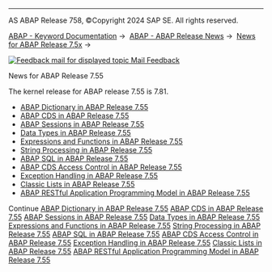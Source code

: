   

* * *

AS ABAP Release 758, ©Copyright 2024 SAP SE. All rights reserved.

[ABAP - Keyword Documentation](javascript:call_link\('abenabap.htm'\)) →  [ABAP - ABAP Release News](javascript:call_link\('abennews.htm'\)) →  [News for ABAP Release 7.5x](javascript:call_link\('abennews-75.htm'\)) → 

 [![](Mail.gif?object=Mail.gif "Feedback mail for displayed topic") Mail Feedback](mailto:f1_help@sap.com?subject=Feedback%20on%20ABAP%20Documentation&body=Document:%20News%20for%20ABAP%20Release%207.55%2C%20ABENNEWS-755%2C%20758%0D%0A%0D%0AError:%0D%0A%0D%0A%0D%0A%0D%0ASuggestion%20for%20improvement:)

News for ABAP Release 7.55

The kernel release for ABAP release 7.55 is 7.81.

-   [ABAP Dictionary in ABAP Release 7.55](javascript:call_link\('abennews-755-ddic.htm'\))
-   [ABAP CDS in ABAP Release 7.55](javascript:call_link\('abennews-755-abap_cds.htm'\))
-   [ABAP Sessions in ABAP Release 7.55](javascript:call_link\('abennews-755-abap_sessions.htm'\))
-   [Data Types in ABAP Release 7.55](javascript:call_link\('abennews-755-types.htm'\))
-   [Expressions and Functions in ABAP Release 7.55](javascript:call_link\('abennews-755-expressions.htm'\))
-   [String Processing in ABAP Release 7.55](javascript:call_link\('abennews-755-strings.htm'\))
-   [ABAP SQL in ABAP Release 7.55](javascript:call_link\('abennews-755-abap_sql.htm'\))
-   [ABAP CDS Access Control in ABAP Release 7.55](javascript:call_link\('abennews-755-cds_access_control.htm'\))
-   [Exception Handling in ABAP Release 7.55](javascript:call_link\('abennews-755-exceptions.htm'\))
-   [Classic Lists in ABAP Release 7.55](javascript:call_link\('abennews-755-lists.htm'\))
-   [ABAP RESTful Application Programming Model in ABAP Release 7.55](javascript:call_link\('abennews-755-restful.htm'\))

Continue
[ABAP Dictionary in ABAP Release 7.55](javascript:call_link\('abennews-755-ddic.htm'\))
[ABAP CDS in ABAP Release 7.55](javascript:call_link\('abennews-755-abap_cds.htm'\))
[ABAP Sessions in ABAP Release 7.55](javascript:call_link\('abennews-755-abap_sessions.htm'\))
[Data Types in ABAP Release 7.55](javascript:call_link\('abennews-755-types.htm'\))
[Expressions and Functions in ABAP Release 7.55](javascript:call_link\('abennews-755-expressions.htm'\))
[String Processing in ABAP Release 7.55](javascript:call_link\('abennews-755-strings.htm'\))
[ABAP SQL in ABAP Release 7.55](javascript:call_link\('abennews-755-abap_sql.htm'\))
[ABAP CDS Access Control in ABAP Release 7.55](javascript:call_link\('abennews-755-cds_access_control.htm'\))
[Exception Handling in ABAP Release 7.55](javascript:call_link\('abennews-755-exceptions.htm'\))
[Classic Lists in ABAP Release 7.55](javascript:call_link\('abennews-755-lists.htm'\))
[ABAP RESTful Application Programming Model in ABAP Release 7.55](javascript:call_link\('abennews-755-restful.htm'\))